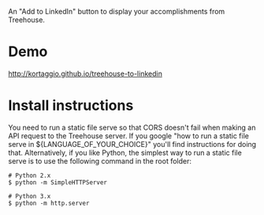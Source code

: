 An "Add to LinkedIn" button to display your accomplishments from Treehouse.

# Demo

http://kortaggio.github.io/treehouse-to-linkedin

# Install instructions

You need to run a static file serve so that CORS doesn't fail when making an API request to the Treehouse server. If you google "how to run a static file serve in ${LANGUAGE_OF_YOUR_CHOICE}" you'll find instructions for doing that. Alternatively, if you like Python, the simplest way to run a static file serve is to use the following command in the root folder:

```
# Python 2.x
$ python -m SimpleHTTPServer

# Python 3.x
$ python -m http.server
```
